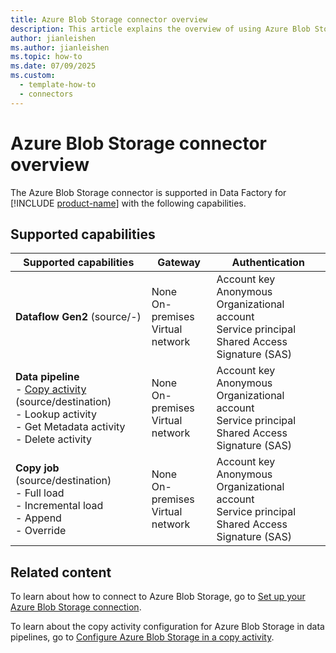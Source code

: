 ```yaml
---
title: Azure Blob Storage connector overview
description: This article explains the overview of using Azure Blob Storage.
author: jianleishen
ms.author: jianleishen
ms.topic: how-to
ms.date: 07/09/2025
ms.custom:
  - template-how-to
  - connectors
---
```


# Azure Blob Storage connector overview

The Azure Blob Storage connector is supported in Data Factory for [!INCLUDE [product-name](../includes/product-name.md)] with the following capabilities.

## Supported capabilities

| Supported capabilities                                                                 | Gateway                        | Authentication                                                                                                 |
|----------------------------------------------------------------------------------------|--------------------------------|----------------------------------------------------------------------------------------------------------------|
| **Dataflow Gen2** (source/-)                                                 | None<br> On-premises<br> Virtual network | Account key<br> Anonymous<br> Organizational account<br> Service principal<br> Shared Access Signature (SAS) |
| **Data pipeline** <br>- [Copy activity](connector-azure-blob-storage-copy-activity.md) (source/destination)<br>- Lookup activity<br>- Get Metadata activity<br>- Delete activity| None<br> On-premises<br> Virtual network | Account key<br> Anonymous<br> Organizational account<br> Service principal<br> Shared Access Signature (SAS) |
| **Copy job** (source/destination) <br>- Full load<br>- Incremental load <br>- Append<br>- Override | None<br> On-premises<br> Virtual network | Account key<br> Anonymous<br> Organizational account<br> Service principal<br> Shared Access Signature (SAS) |


## Related content

To learn about how to connect to Azure Blob Storage, go to [Set up your Azure Blob Storage connection](connector-azure-blob-storage.md).

To learn about the copy activity configuration for Azure Blob Storage in data pipelines, go to [Configure Azure Blob Storage in a copy activity](connector-azure-blob-storage-copy-activity.md).
